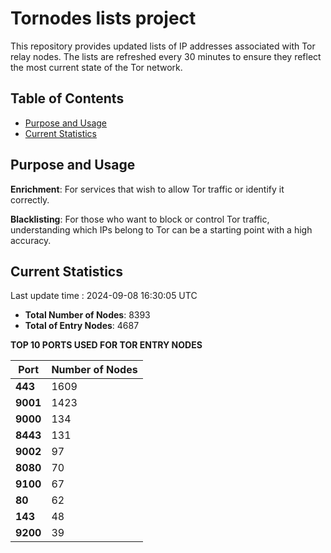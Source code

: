 # Tornodes lists project

This repository provides updated lists of IP addresses associated with Tor relay nodes. The lists are refreshed every 30 minutes to ensure they reflect the most current state of the Tor network.

## Table of Contents

- [Purpose and Usage](#purpose-and-usage)
- [Current Statistics](#current-statistics)


## Purpose and Usage

**Enrichment**: For services that wish to allow Tor traffic or identify it correctly.

**Blacklisting**: For those who want to block or control Tor traffic, understanding which IPs belong to Tor can be a starting point with a high accuracy.

## Current Statistics

Last update time : 2024-09-08 16:30:05 UTC

- **Total Number of Nodes**: 8393
- **Total of Entry Nodes**: 4687

**TOP 10 PORTS USED FOR TOR ENTRY NODES**

| **Port** | **Number of Nodes** |
|------|-----------------|
| **443**   | 1609  |
| **9001**   | 1423  |
| **9000**   | 134  |
| **8443**   | 131  |
| **9002**   | 97  |
| **8080**   | 70  |
| **9100**   | 67  |
| **80**   | 62  |
| **143**   | 48  |
| **9200**   | 39  |

